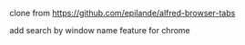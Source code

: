 clone from https://github.com/epilande/alfred-browser-tabs

add search by window name feature for chrome